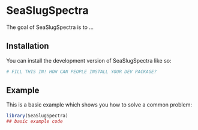 
# SeaSlugSpectra

<!-- badges: start -->
<!-- badges: end -->

The goal of SeaSlugSpectra is to ...

## Installation

You can install the development version of SeaSlugSpectra like so:

``` r
# FILL THIS IN! HOW CAN PEOPLE INSTALL YOUR DEV PACKAGE?
```

## Example

This is a basic example which shows you how to solve a common problem:

``` r
library(SeaSlugSpectra)
## basic example code
```

